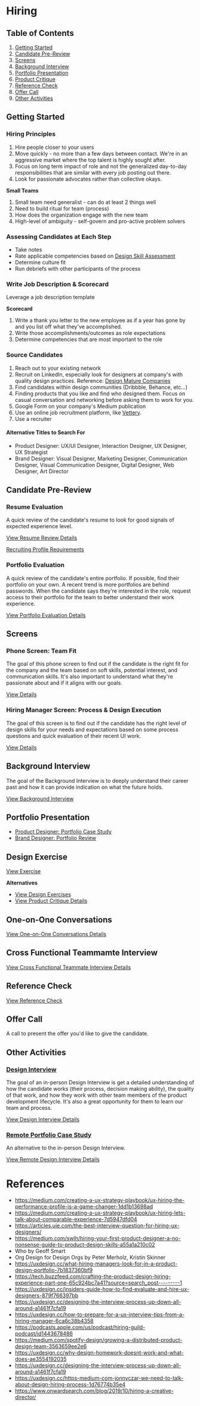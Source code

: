 # Hiring

## Table of Contents
1. [Getting Started](#getting-started)
2. [Candidate Pre-Review](#candidate-pre-review)
3. [Screens](#screens)
4. [Background Interview](#background-interview)
5. [Portfolio Presentation](#portfolio-presentation)
6. [Product Critique](#product-critique)
7. [Reference Check](#reference-check)
8.  [Offer Call](#offer-call)
9.  [Other Activities](#other-activities)

## Getting Started

### Hiring Principles
1. Hire people closer to your users
2. Move quickly - no more than a few days between contact. We're in an aggressive market where the top talent is highly sought after.
3. Focus on long term impact of role and not the generalized day-to-day responsibilities that are similar with every job posting out there.
4. Look for passionate advocates rather than collective okays.

**Small Teams**
1. Small team need generalist - can do at least 2 things well
2. Need to build ritual for team (process)
3. How does the organization engage with the new team
4. High-level of ambiguity - self-govern and pro-active problem solvers

### Assessing Candidates at Each Step
- Take notes
- Rate applicable competencies based on [Design Skill Assessment](http://designskillassessment.joesteinkamp.com)
- Determine culture fit
- Run debriefs with other participants of the process

### Write Job Description & Scorecard
Leverage a job description template

**Scorecard**
1. Write a thank you letter to the new employee as if a year has gone by and you list off what they've accomplished.
2. Write those accomplishments/outcomes as role expectations
3. Determine competencies that are most important to the role

### Source Candidates
1. Reach out to your existing network
2. Recruit on LinkedIn, especially look for designers at company's with quality design practices. Reference: [Design Mature Companies](https://airtable.com/shr5V0MYvD2piGcI3/tbl5NSdslsyFRfE8v?blocks=hide)
3. Find candidates within design communities (Dribbble, Behance, etc...)
4. Finding products that you like and find who designed them. Focus on casual conversation and networking before asking them to work for you.
5. Google Form on your company's Medium publication
6. Use an online job recruitment platform, like [Vettery](https://www.vettery.com/).
7. Use a recruiter

#### Alternative Titles to Search For

* Product Designer: UX/UI Designer, Interaction Designer, UX Designer, UX Strategist
* Brand Designer: Visual Designer, Marketing Designer, Communication Designer, Visual Communication Designer, Digital Designer, Web Designer, Art Director


## Candidate Pre-Review

### Resume Evaluation
A quick review of the candidate's resume to look for good signals of expected experience level.

[View Resume Review Details](./Hiring/resume-review.md)

[Recruiting Profile Requirements](./Hiring/recruiting-profile-requirements.md)

### Portfolio Evaluation
A quick review of the candidate's entire portfolio. If possible, find their portfolio on your own. A recent trend is more portfolios are behind passwords. When the candidate says they're interested in the role, request access to their portfolio for the team to better understand their work experience. 

[View Portfolio Evaluation Details](./Hiring/portfolio-evaluation.md)

## Screens

### Phone Screen: Team Fit
The goal of this phone screen to find out if the candidate is the right fit for the company and the team based on soft skills, potential interest, and communication skills. It's also important to understand what they're passionate about and if it aligns with our goals.

[View Details](./Hiring/screen-phone.md)

### Hiring Manager Screen: Process & Design Execution

The goal of this screen is to find out if the candidate has the right level of design skills for your needs and expectations based on some process questions and quick evaluation of their recent UI work. 

[View Details](./Hiring/screen-hiring-manager.md)


## Background Interview
The goal of the Background Interview is to deeply understand their career past and how it can provide indication on what the future holds.

[View Background Interview](./Hiring/background-interview.md)


## Portfolio Presentation

- [Product Designer: Portfolio Case Study](./Hiring/portfolio-case-study.md)
- [Brand Designer: Portfolio Review](./Hiring/portfolio-review.md) 


## Design Exercise

[View Exercise](Hiring/exercise.md)

**Alternatives**
- [View Design Exercises](Hiring/exercises.md)
- [View Product Critique Details](./Hiring/product-critique.md)


## One-on-One Conversations
[View One-on-One Conversations Details](./Hiring/one-on-one-convos.md)


## Cross Functional Teammamte Interview
[View Cross Functional Teammate Interview Details](Hiring/cross-functional-teammate-interview.md)

## Reference Check

[View Reference Check](./Hiring/reference-check.md)

## Offer Call
A call to present the offer you'd like to give the candidate.


## Other Activities

### [Design Interview](./Hiring/design-interview.md)
The goal of an in-person Design Interview is get a detailed understanding of how the candidate works (their process, decision making ability), the quality of that work, and how they work with other team members of the product development lifecycle. It's also a great opportunity for them to learn our team and process.

[View Design Interview Details](./Hiring/design-interview.md)

### [Remote Portfolio Case Study](./Hiring/remote-portfolio-case-study.md)
An alternative to the in-person Design Interview.

[View Remote Design Interview Details](./Hiring/remote-portfolio-case-study.md)



# References
- https://medium.com/creating-a-ux-strategy-playbook/ux-hiring-the-performance-profile-is-a-game-changer-1dd1b13698ad
- https://medium.com/creating-a-ux-strategy-playbook/ux-hiring-lets-talk-about-comparable-experience-7d5947dfd04
- https://articles.uie.com/the-best-interview-question-for-hiring-ux-designers/
- https://medium.com/swlh/hiring-your-first-product-designer-a-no-nonsense-guide-to-product-design-skills-a55a1a210c02
- Who by Geoff Smart
- Org Design for Design Orgs by Peter Merholz, Kristin Skinner
- https://uxdesign.cc/what-hiring-managers-look-for-in-a-product-design-portfolio-7b1837360bf9
- https://tech.buzzfeed.com/crafting-the-product-design-hiring-experience-part-one-65c924bc7a41?source=search_post---------1
- https://uxdesign.cc/insiders-guide-how-to-find-evaluate-and-hire-ux-designers-879f766397bb
- https://uxdesign.cc/designing-the-interview-process-up-down-all-around-a1461f7cfa19
- https://uxdesign.cc/how-to-prepare-for-a-ux-interview-tips-from-a-hiring-manager-6ca6c38b4358
- https://podcasts.apple.com/us/podcast/hiring-guild-podcast/id1443678486
- https://medium.com/spotify-design/growing-a-distributed-product-design-team-3563659ee2e6
- https://uxdesign.cc/why-design-homework-doesnt-work-and-what-does-ae3554192035
- https://uxdesign.cc/designing-the-interview-process-up-down-all-around-a1461f7cfa19
- https://uxdesign.cc/https-medium-com-jonnyczar-we-need-to-talk-about-design-hiring-process-1d76774b35e4
- https://www.onwardsearch.com/blog/2019/10/hiring-a-creative-director/